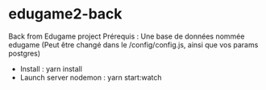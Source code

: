 # edugame2-back
Back from Edugame project
Prérequis : Une base de données nommée edugame (Peut être changé dans le /config/config.js, 
ainsi que vos params postgres)

- Install : yarn install
- Launch server nodemon : yarn start:watch
